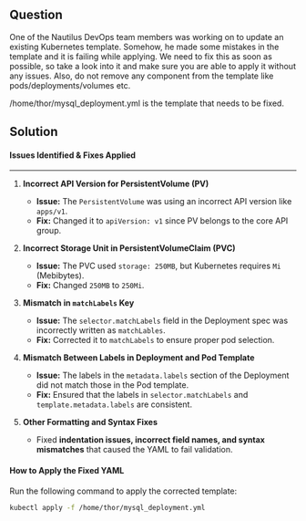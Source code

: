 ## Question
One of the Nautilus DevOps team members was working on to update an existing Kubernetes template. Somehow, he made some mistakes in the template and it is failing while applying. We need to fix this as soon as possible, so take a look into it and make sure you are able to apply it without any issues. Also, do not remove any component from the template like pods/deployments/volumes etc.

/home/thor/mysql_deployment.yml is the template that needs to be fixed.

## Solution

#### Issues Identified & Fixes Applied
---
1. **Incorrect API Version for PersistentVolume (PV)**
   - **Issue:** The `PersistentVolume` was using an incorrect API version like `apps/v1`.  
   - **Fix:** Changed it to `apiVersion: v1` since PV belongs to the core API group.

2. **Incorrect Storage Unit in PersistentVolumeClaim (PVC)**
   - **Issue:** The PVC used `storage: 250MB`, but Kubernetes requires `Mi` (Mebibytes).  
   - **Fix:** Changed `250MB` to `250Mi`.

3. **Mismatch in `matchLabels` Key**
   - **Issue:** The `selector.matchLabels` field in the Deployment spec was incorrectly written as `matchLables`.  
   - **Fix:** Corrected it to `matchLabels` to ensure proper pod selection.

4. **Mismatch Between Labels in Deployment and Pod Template**
   - **Issue:** The labels in the `metadata.labels` section of the Deployment did not match those in the Pod template.  
   - **Fix:** Ensured that the labels in `selector.matchLabels` and `template.metadata.labels` are consistent.

5. **Other Formatting and Syntax Fixes**
   - Fixed **indentation issues, incorrect field names, and syntax mismatches** that caused the YAML to fail validation.

#### How to Apply the Fixed YAML

Run the following command to apply the corrected template:
```sh
kubectl apply -f /home/thor/mysql_deployment.yml
```
